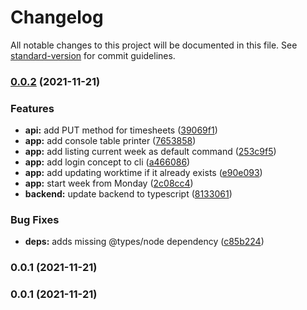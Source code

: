 # Changelog

All notable changes to this project will be documented in this file. See [standard-version](https://github.com/conventional-changelog/standard-version) for commit guidelines.

### [0.0.2](https://github.com/eficode/tscli/compare/v0.0.1...v0.0.2) (2021-11-21)


### Features

* **api:** add PUT method for timesheets ([39069f1](https://github.com/eficode/tscli/commit/39069f16ca64327065013a3c844707c8cc909271))
* **app:** add console table printer ([7653858](https://github.com/eficode/tscli/commit/76538588fc571fbb39186339c81c057135f90ead))
* **app:** add listing current week as default command ([253c9f5](https://github.com/eficode/tscli/commit/253c9f52e837910254f69a240200c0f819ab26c4))
* **app:** add login concept to cli ([a466086](https://github.com/eficode/tscli/commit/a4660866085b6bd93af2e9819f88fcb954a8e29e))
* **app:** add updating worktime if it already exists ([e90e093](https://github.com/eficode/tscli/commit/e90e093817280d4269660510daa3021e90c6e5c4))
* **app:** start week from Monday ([2c08cc4](https://github.com/eficode/tscli/commit/2c08cc488a60e7b67c37a9eb006f7a046201d222))
* **backend:** update backend to typescript ([8133061](https://github.com/eficode/tscli/commit/81330615bc19839cb49730895f6ecc12cd343c1d))


### Bug Fixes

* **deps:** adds missing @types/node dependency ([c85b224](https://github.com/eficode/tscli/commit/c85b2240a5c13cf47af7e206c07d63e0f0bb11b7))

### 0.0.1 (2021-11-21)

### 0.0.1 (2021-11-21)
